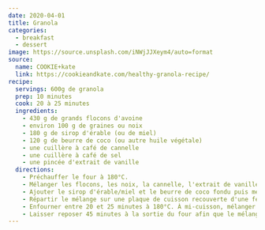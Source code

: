 ```yaml
---
date: 2020-04-01
title: Granola
categories:
  - breakfast
  - dessert
image: https://source.unsplash.com/iNWjJJXeym4/auto=format
source:
  name: COOKIE+kate
  link: https://cookieandkate.com/healthy-granola-recipe/
recipe:
  servings: 600g de granola
  prep: 10 minutes
  cook: 20 à 25 minutes
  ingredients:
    - 430 g de grands flocons d'avoine
    - environ 100 g de graines ou noix
    - 180 g de sirop d'érable (ou de miel)
    - 120 g de beurre de coco (ou autre huile végétale)
    - une cuillère à café de cannelle
    - une cuillère à café de sel
    - une pincée d'extrait de vanille
  directions:
    - Préchauffer le four à 180°C.
    - Mélanger les flocons, les noix, la cannelle, l'extrait de vanille et le sel dans un grand bol.
    - Ajouter le sirop d'érable/miel et le beurre de coco fondu puis mélanger jusqu'à ce que les flocons soient tous bien imprégnés.
    - Répartir le mélange sur une plaque de cuisson recouverte d'une feuille de papier sulfurisé.
    - Enfourner entre 20 et 25 minutes à 180°C. À mi-cuisson, mélanger les flocons pour une cuisson plus uniforme. Pour obtenir des gros morceaux après la cuisson, bien aplatir avec une cuillère en bois.
    - Laisser reposer 45 minutes à la sortie du four afin que le mélange refroidisse tranquillement. C'est à ce moment-là que les flocons se lient entre eux.
---
```

